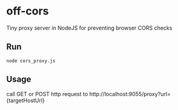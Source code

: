 # off-cors
Tiny proxy server in NodeJS for preventing browser CORS checks

## Run
```
node cors_proxy.js
```

## Usage
call GET or POST http request to http://localhost:9055/proxy?url={targetHostUrl}
